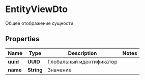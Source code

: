 

# EntityViewDto

Общее отображение сущности

## Properties

| Name | Type | Description | Notes |
|------------ | ------------- | ------------- | -------------|
|**uuid** | **UUID** | Глобальный идентификатор |  |
|**name** | **String** | Значение |  |



